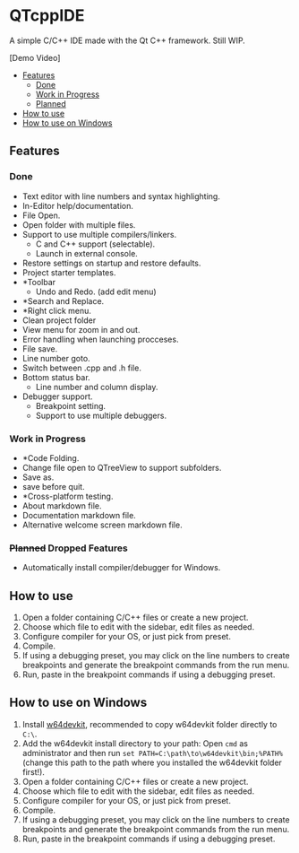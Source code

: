 # QTcppIDE
A simple C/C++ IDE made with the Qt C++ framework.
Still WIP.

[Demo Video]

<!-- TOC -->
- [Features](#features)
    - [Done](#done)
    - [Work in Progress](#work-in-progress)
    - [Planned](#planned)
- [How to use](#how-to-use)
- [How to use on Windows](#how-to-use-on-windows)
<!-- /TOC -->

## Features

### Done
- Text editor with line numbers and syntax highlighting.
- In-Editor help/documentation.
- File Open.
- Open folder with multiple files.
- Support to use multiple compilers/linkers.
    - C and C++ support (selectable).
    - Launch in external console.
- Restore settings on startup and restore defaults.
- Project starter templates.
- *Toolbar
    - Undo and Redo. (add edit menu)
- *Search and Replace.
- *Right click menu.
- Clean project folder
- View menu for zoom in and out.
- Error handling when launching procceses.
- File save.
- Line number goto.
- Switch between .cpp and .h file.
- Bottom status bar.
    - Line number and column display.
- Debugger support.
    - Breakpoint setting.
    - Support to use multiple debuggers.

### Work in Progress
- *Code Folding.
- Change file open to QTreeView to support subfolders.
- Save as.
- save before quit.
- *Cross-platform testing.
- About markdown file.
- Documentation markdown file.
- Alternative welcome screen markdown file.

### ~~Planned~~ Dropped Features
- Automatically install compiler/debugger for Windows.


## How to use
1. Open a folder containing C/C++ files or create a new project.
2. Choose which file to edit with the sidebar, edit files as needed.
3. Configure compiler for your OS, or just pick from preset.
4. Compile.
5. If using a debugging preset, you may click on the line numbers to create breakpoints and generate the breakpoint commands from the run menu.
6. Run, paste in the breakpoint commands if using a debugging preset.

## How to use on Windows
1. Install [w64devkit](https://github.com/skeeto/w64devkit), recommended to copy w64devkit folder directly to `C:\`.
2. Add the w64devkit install directory to your path: Open `cmd` as administrator and then run `set PATH=C:\path\to\w64devkit\bin;%PATH%` (change this path to the path where you installed the w64devkit folder first!).
3. Open a folder containing C/C++ files or create a new project.
4. Choose which file to edit with the sidebar, edit files as needed.
5. Configure compiler for your OS, or just pick from preset.
6. Compile.
7. If using a debugging preset, you may click on the line numbers to create breakpoints and generate the breakpoint commands from the run menu.
8. Run, paste in the breakpoint commands if using a debugging preset.